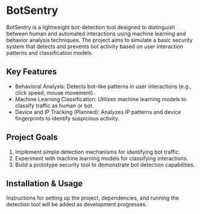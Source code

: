 # BotSentry

BotSentry is a lightweight bot-detection tool designed to distinguish between human and automated interactions using machine learning and behavior analysis techniques. The project aims to simulate a basic security system that detects and prevents bot activity based on user interaction patterns and classification models.

## Key Features
- Behavioral Analysis: Detects bot-like patterns in user interactions (e.g., click speed, mouse movement).
- Machine Learning Classification: Utilizes machine learning models to classify traffic as human or bot.
- Device and IP Tracking (Planned): Analyzes IP patterns and device fingerprints to identify suspicious activity.

## Project Goals
1. Implement simple detection mechanisms for identifying bot traffic.
2. Experiment with machine learning models for classifying interactions.
3. Build a prototype security tool to demonstrate bot detection capabilities.

## Installation & Usage
Instructions for setting up the project, dependencies, and running the detection tool will be added as development progresses.
